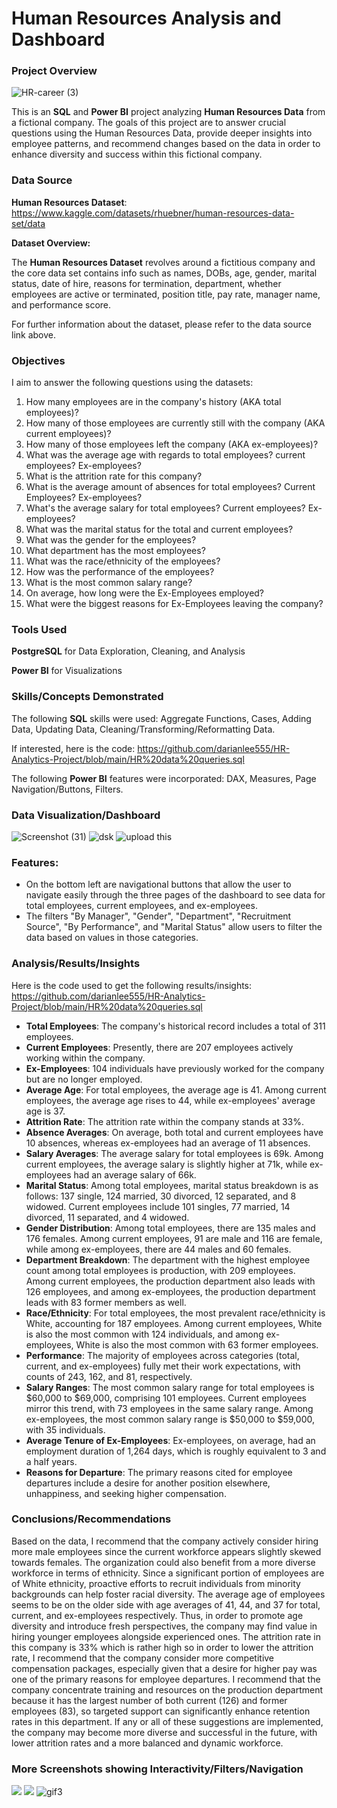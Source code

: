 # Human Resources Analysis and Dashboard

### Project Overview

![HR-career (3)](https://github.com/darianlee555/HR-Analytics-Project/assets/145151765/4c117f80-6f6e-40c4-839b-3d5da962449d)

This is an **SQL** and **Power BI** project analyzing **Human Resources Data** from a fictional company. The goals of this project are to answer crucial questions using the Human Resources Data, provide deeper insights into employee patterns, and recommend changes based on the data in order to enhance diversity and success within this fictional company.

### Data Source

**Human Resources Dataset**: https://www.kaggle.com/datasets/rhuebner/human-resources-data-set/data

**Dataset Overview:**

The **Human Resources Dataset** revolves around a fictitious company and the core data set contains info such as names, DOBs, age, gender, marital status, date of hire, reasons for termination, department, whether employees are active or terminated, position title, pay rate, manager name, and performance score.

For further information about the dataset, please refer to the data source link above.

### Objectives

I aim to answer the following questions using the datasets:

1. How many employees are in the company's history (AKA total employees)?
2. How many of those employees are currently still with the company (AKA current employees)?
3. How many of those employees left the company (AKA ex-employees)?
4. What was the average age with regards to total employees? current employees? Ex-employees?
5. What is the attrition rate for this company?
6. What is the average amount of absences for total employees? Current Employees? Ex-employees?
7. What's the average salary for total employees? Current employees? Ex-employees?
8. What was the marital status for the total and current employees?
9. What was the gender for the employees?
10. What department has the most employees?
11. What was the race/ethnicity of the employees?
12. How was the performance of the employees?
13. What is the most common salary range?
14. On average, how long were the Ex-Employees employed?
15. What were the biggest reasons for Ex-Employees leaving the company?

### Tools Used

**PostgreSQL** for Data Exploration, Cleaning, and Analysis

**Power BI** for Visualizations

### Skills/Concepts Demonstrated

The following **SQL** skills were used: Aggregate Functions, Cases, Adding Data, Updating Data, Cleaning/Transforming/Reformatting Data.

If interested, here is the code: https://github.com/darianlee555/HR-Analytics-Project/blob/main/HR%20data%20queries.sql

The following **Power BI** features were incorporated: DAX, Measures, Page Navigation/Buttons, Filters.

### Data Visualization/Dashboard

![Screenshot (31)](https://github.com/darianlee555/HR-Analytics-Project/assets/145151765/abd79e6d-9a61-49d5-a229-a1d4d497a2c5)
![dsk](https://github.com/darianlee555/HR-Analytics-Project/assets/145151765/8ad665df-7c34-4501-a50c-d58922e9d7d7)
![upload this](https://github.com/darianlee555/HR-Analytics-Project/assets/145151765/c563d9cb-a5cd-4783-9234-3fa916678b44)


### Features:
- On the bottom left are navigational buttons that allow the user to navigate easily through the three pages of the dashboard to see data for total employees, current employees, and ex-employees.
- The filters "By Manager", "Gender", "Department", "Recruitment Source", "By Performance", and "Marital Status" allow users to filter the data based on values in those categories.

### Analysis/Results/Insights
Here is the code used to get the following results/insights: 
https://github.com/darianlee555/HR-Analytics-Project/blob/main/HR%20data%20queries.sql

* **Total Employees**: The company's historical record includes a total of 311 employees.
* **Current Employees**: Presently, there are 207 employees actively working within the company.
* **Ex-Employees**: 104 individuals have previously worked for the company but are no longer employed.
* **Average Age**: For total employees, the average age is 41. Among current employees, the average age rises to 44, while ex-employees' average age is 37.
* **Attrition Rate**: The attrition rate within the company stands at 33%.
* **Absence Averages**: On average, both total and current employees have 10 absences, whereas ex-employees had an average of 11 absences.
* **Salary Averages**: The average salary for total employees is 69k. Among current employees, the average salary is slightly higher at 71k, while ex-employees had an average salary of 66k.
* **Marital Status**: Among total employees, marital status breakdown is as follows: 137 single, 124 married, 30 divorced, 12 separated, and 8 widowed. Current employees include 101 singles, 77 married, 14 divorced, 11 separated, and 4 widowed.
* **Gender Distribution**: Among total employees, there are 135 males and 176 females. Among current employees, 91 are male and 116 are female, while among ex-employees, there are 44 males and 60 females.
* **Department Breakdown**: The department with the highest employee count among total employees is production, with 209 employees. Among current employees, the production department also leads with 126 employees, and among ex-employees, the production department leads with 83 former members as well.
* **Race/Ethnicity**: For total employees, the most prevalent race/ethnicity is White, accounting for 187 employees. Among current employees, White is also the most common with 124 individuals, and among ex-employees, White is also the most common with 63 former employees.
* **Performance**: The majority of employees across categories (total, current, and ex-employees) fully met their work expectations, with counts of 243, 162, and 81, respectively.
* **Salary Ranges**: The most common salary range for total employees is $60,000 to $69,000, comprising 101 employees. Current employees mirror this trend, with 73 employees in the same salary range. Among ex-employees, the most common salary range is $50,000 to $59,000, with 35 individuals.
* **Average Tenure of Ex-Employees**: Ex-employees, on average, had an employment duration of 1,264 days, which is roughly equivalent to 3 and a half years.
* **Reasons for Departure**: The primary reasons cited for employee departures include a desire for another position elsewhere, unhappiness, and seeking higher compensation.

### Conclusions/Recommendations
Based on the data, I recommend that the company actively consider hiring more male employees since the current workforce appears slightly skewed towards females. The organization could also benefit from a more diverse workforce in terms of ethnicity. Since a significant portion of employees are of White ethnicity, proactive efforts to recruit individuals from minority backgrounds can help foster racial diversity. The average age of employees seems to be on the older side with age averages of 41, 44, and 37 for total, current, and ex-employees respectively. Thus, in order to promote age diversity and introduce fresh perspectives, the company may find value in hiring younger employees alongside experienced ones. The attrition rate in this company is 33% which is rather high so in order to lower the attrition rate, I  recommend that the company consider more competitive compensation packages, especially given that a desire for higher pay was one of the primary reasons for employee departures. I recommend that the company concentrate training and resources on the production department because it has the largest number of both current (126) and former employees (83), so targeted support can significantly enhance retention rates in this department. If any or all of these suggestions are implemented, the company may become more diverse and successful in the future, with lower attrition rates and a more balanced and dynamic workforce.

### More Screenshots showing Interactivity/Filters/Navigation
![](gif1.gif)
![](safa.gif)
![gif3](https://github.com/darianlee555/HR-Analytics-Project/assets/145151765/05bdf730-a135-4562-9d8a-5b4aec0680f2)

